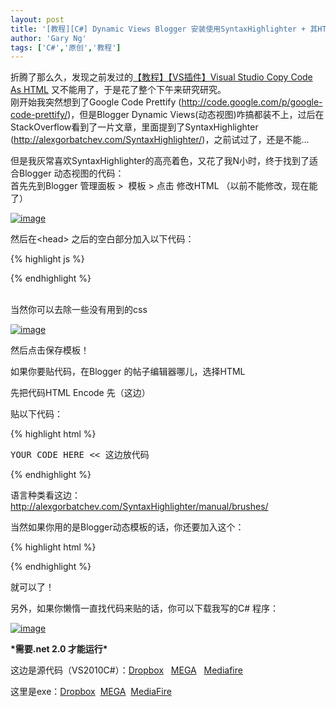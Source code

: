 ```yaml
---
layout: post
title: '[教程][C#] Dynamic Views Blogger 安装使用SyntaxHighlighter + 其HTML Code Generator'
author: 'Gary Ng'
tags: ['C#','原创','教程']
---
```


折腾了那么久，发现之前发过的[【教程】【VS插件】Visual Studio Copy Code
As
HTML](http://garyngzhongbo.blogspot.com/2013/05/vsvisual-studio-copy-code-as-html.html)
又不能用了，于是花了整个下午来研究研究。  
 刚开始我突然想到了Google Code Prettify
(<http://code.google.com/p/google-code-prettify/>)，但是Blogger Dynamic
Views(动态视图)咋搞都装不上，过后在StackOverflow看到了一片文章，里面提到了SyntaxHighlighter
(<http://alexgorbatchev.com/SyntaxHighlighter/>)，之前试过了，还是不能…  

但是我灰常喜欢SyntaxHighlighter的高亮着色，又花了我N小时，终于找到了适合Blogger
动态视图的代码：  
 首先先到Blogger 管理面板 \>  模板 \> 点击 修改HTML
（以前不能修改，现在能了）  

[![image](http://lh6.ggpht.com/-9stKwoauYzw/UgJWwpm1KBI/AAAAAAAADqQ/lRZ-Ng7GfN0/image_thumb%25255B2%25255D.png?imgmax=800 "image")](http://lh6.ggpht.com/-2mWMLtbl5IE/UgJWv1NAzGI/AAAAAAAADqI/0hrJaBh50P4/s1600-h/image%25255B4%25255D.png)  
  
 然后在<head\> 之后的空白部分加入以下代码：  

{% highlight js %}
<link href='http://alexgorbatchev.com/pub/sh/2.1.364/styles/shCore.css' rel='stylesheet' type='text/css'/> 
<link href='http://alexgorbatchev.com/pub/sh/2.1.364/styles/shThemeDefault.css' rel='stylesheet' type='text/css'/> 
<script src='http://alexgorbatchev.com/pub/sh/2.1.364/scripts/shCore.js' type='text/javascript'></script> 
<script src='http://alexgorbatchev.com/pub/sh/2.1.364/scripts/shBrushCpp.js' type='text/javascript'></script> 
<script src='http://alexgorbatchev.com/pub/sh/2.1.364/scripts/shBrushCSharp.js' type='text/javascript'></script> 
<script src='http://alexgorbatchev.com/pub/sh/2.1.364/scripts/shBrushCss.js' type='text/javascript'></script> 
<script src='http://alexgorbatchev.com/pub/sh/2.1.364/scripts/shBrushJava.js' type='text/javascript'></script> 
<script src='http://alexgorbatchev.com/pub/sh/2.1.364/scripts/shBrushJScript.js' type='text/javascript'></script> 
<script src='http://alexgorbatchev.com/pub/sh/2.1.364/scripts/shBrushPhp.js' type='text/javascript'></script> 
<script src='http://alexgorbatchev.com/pub/sh/2.1.364/scripts/shBrushPython.js' type='text/javascript'></script> 
<script src='http://alexgorbatchev.com/pub/sh/2.1.364/scripts/shBrushRuby.js' type='text/javascript'></script> 
<script src='http://alexgorbatchev.com/pub/sh/2.1.364/scripts/shBrushSql.js' type='text/javascript'></script> 
<script src='http://alexgorbatchev.com/pub/sh/2.1.364/scripts/shBrushVb.js' type='text/javascript'></script> 
<script src='http://alexgorbatchev.com/pub/sh/2.1.364/scripts/shBrushXml.js' type='text/javascript'></script> 
<script src='http://alexgorbatchev.com/pub/sh/2.1.364/scripts/shBrushPerl.js' type='text/javascript'></script> 
<script language='javascript'> 
	SyntaxHighlighter.config.bloggerMode = true;
	SyntaxHighlighter.config.clipboardSwf = 'http://alexgorbatchev.com/pub/sh/2.1.364/scripts/clipboard.swf';
	SyntaxHighlighter.all();
</script>
{% endhighlight %}


    
 当然你可以去除一些没有用到的css  
  

[![image](http://lh5.ggpht.com/-zk5xR0dBnf4/UgJWyZkBkGI/AAAAAAAADqg/evaMy6bxXS0/image_thumb%25255B3%25255D.png?imgmax=800 "image")](http://lh4.ggpht.com/-l4A2ZCnm5A4/UgJWxmlzljI/AAAAAAAADqY/Xf4QLuuVobk/s1600-h/image%25255B7%25255D.png)  
  
  
  
 然后点击保存模板！  
  
  
 如果你要贴代码，在Blogger 的帖子编辑器哪儿，选择HTML  
  
 先把代码HTML Encode 先（这边）  
  
 贴以下代码：  
  

{% highlight html %}
<pre class="brush: 这边是语言">
YOUR CODE HERE << 这边放代码
</pre>
{% endhighlight %}

  
  

语言种类看这边：<http://alexgorbatchev.com/SyntaxHighlighter/manual/brushes/>  
  
 当然如果你用的是Blogger动态模板的话，你还要加入这个：  
  
  

{% highlight html %}
<script type="text/javascript">
SyntaxHighlighter.highlight();
</script>
{% endhighlight %}

  
  
  
  
 就可以了！  
  
 另外，如果你懒惰一直找代码来贴的话，你可以下载我写的C\# 程序：  
  

[![image](http://lh5.ggpht.com/-PEQeh8QJHw4/UgJdL4unNbI/AAAAAAAADq4/Lk6EI7XRfdc/image_thumb%25255B5%25255D.png?imgmax=800 "image")](http://lh3.ggpht.com/-cf2Vwv8eqyc/UgJdLRe3mnI/AAAAAAAADqw/tUtJhqz-sPg/s1600-h/image%25255B13%25255D.png)  
  
  
  
 **\*需要.net 2.0 才能运行\***  
  
  
  
 这边是源代码（VS2010C\#）：[Dropbox](https://dl.dropboxusercontent.com/u/43619472/%E6%89%B9%E5%A4%84%E7%90%86/C%23/SyntaxHighlighter/SyntaxHighlighter.zip)  
[MEGA](https://mega.co.nz/#!HMQhgA6B!Zymk43i0UuNMDzUMb0n2TigQwQEaNUfwGyZaeQZscGk)  
[Mediafire](http://www.mediafire.com/download/gth9g20k0k11lnu/SyntaxHighlighter.zip)  
  

这里是exe：[Dropbox](https://dl.dropboxusercontent.com/u/43619472/%E6%89%B9%E5%A4%84%E7%90%86/C%23/SyntaxHighlighter/SyntaxHighlighter.exe) 
[MEGA](https://mega.co.nz/#!jBgTURbR!UngJgUPkzb_DSiCDhgtWQG3AWAoYv8hm6v_wUNitLew) 
[MediaFire](http://www.mediafire.com/download/9ighhuqeg5u764i/SyntaxHighlighter.exe)

